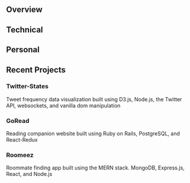 ## Overview


## Technical

## Personal



## Recent Projects
### Twitter-States
Tweet frequency data visualization built using D3.js, Node.js, the Twitter API, websockets, and vanilla dom manipulation
### GoRead
Reading companion website built using Ruby on Rails, PostgreSQL, and React-Redux
### Roomeez
Roommate finding app built using the MERN stack. MongoDB, Express.js, React, and Node.js
